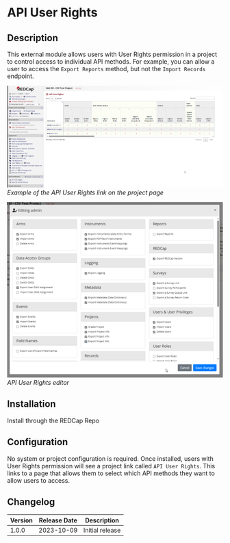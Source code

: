 # API User Rights

## Description
This external module allows users with User Rights permission in a project to control access to individual API methods. For example, you can allow a user to access the `Export Reports` method, but not the `Import Records` endpoint.

![Example1](api_user_rights_project_page.png)
*Example of the API User Rights link on the project page*

![Example2](api_user_rights_editor.png)
*API User Rights editor*

## Installation
Install through the REDCap Repo

## Configuration
No system or project configuration is required. Once installed, users with User Rights permission will see a project link called `API User Rights`. This links to a page that allows them to select which API methods they want to allow users to access.

## Changelog

Version | Release Date | Description
----|----|----
1.0.0| 2023-10-09 | Initial release

